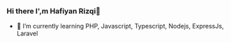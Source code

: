 ### Hi there I',m Hafiyan Rizqi👋


- 🌱 I’m currently learning PHP, Javascript, Typescript, Nodejs, ExpressJs, Laravel

